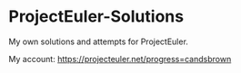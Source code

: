 # ProjectEuler-Solutions
My own solutions and attempts for ProjectEuler.

My account: https://projecteuler.net/progress=candsbrown
